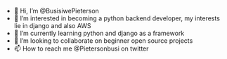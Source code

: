 - 👋 Hi, I’m @BusisiwePieterson
- 👀 I’m interested in becoming a python backend developer, my interests lie in django and also AWS 
- 🌱 I’m currently learning python and django as a framework
- 💞️ I’m looking to collaborate on beginner open source projects
- 📫 How to reach me @Pietersonbusi on twitter

<!---
BusisiwePieterson/BusisiwePieterson is a ✨ special ✨ repository because its `README.md` (this file) appears on your GitHub profile.
You can click the Preview link to take a look at your changes.
--->
